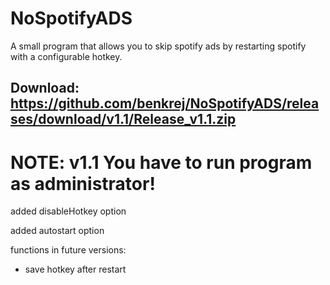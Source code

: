 # NoSpotifyADS
A small program that allows you to skip spotify ads by restarting spotify with a configurable hotkey.

Download: https://github.com/benkrej/NoSpotifyADS/releases/download/v1.1/Release_v1.1.zip
----

# NOTE: v1.1 You have to run program as administrator!

added disableHotkey option

added autostart option



functions in future versions:

- save hotkey after restart 

